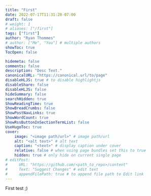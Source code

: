 ```yaml
---
title: "First"
date: 2022-07-17T11:31:28-07:00
draft: false
# weight: 1
# aliases: ["/first"]
tags: ["first"]
author: "Ryan Thommes"
# author: ["Me", "You"] # multiple authors
showToc: true
TocOpen: false

hidemeta: false
comments: false
description: "Desc Text."
canonicalURL: "https://canonical.url/to/page"
disableHLJS: true # to disable highlightjs
disableShare: false
disableHLJS: false
hideSummary: false
searchHidden: true
ShowReadingTime: true
ShowBreadCrumbs: false
ShowPostNavLinks: true
ShowWordCount: true
ShowRssButtonInSectionTermList: false
UseHugoToc: true
cover:
    image: "<image path/url>" # image path/url
    alt: "<alt text>" # alt text
    caption: "<text>" # display caption under cover
    relative: false # when using page bundles set this to true
    hidden: true # only hide on current single page
# editPost:
#     URL: "https://github.com/<path_to_repo>/content"
#     Text: "Suggest Changes" # edit text
#     appendFilePath: true # to append file path to Edit link
---
```


First test ;)
